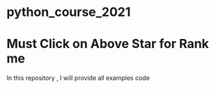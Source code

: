 # python_course_2021
# Must Click on Above Star for Rank me
 In this repository , I will provide all examples code
